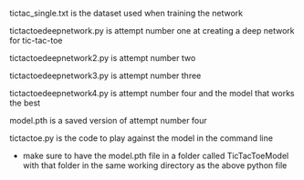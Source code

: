 tictac_single.txt is the dataset used when training the network

tictactoedeepnetwork.py is attempt number one at creating a deep network for tic-tac-toe

tictactoedeepnetwork2.py is attempt number two

tictactoedeepnetwork3.py is attempt number three

tictactoedeepnetwork4.py is attempt number four and the model that works the best

model.pth is a saved version of attempt number four 

tictactoe.py is the code to play against the model in the command line

  - make sure to have the model.pth file in a folder called TicTacToeModel with that folder in the same working directory as the above python file 
